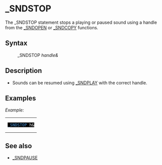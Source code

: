 <style>pre.codeide, pre.outputfixed, .outputcrt0 { background-color: #000 !important; color: #FFF !important; }</style><!DOCTYPE html>
<html class="client-nojs" dir="ltr" lang="en">
<head>
<title>_SNDSTOP - QB64 Phoenix Edition Wiki</title>
</head>
<body class="mediawiki ltr sitedir-ltr mw-hide-empty-elt ns-0 ns-subject page-SNDSTOP rootpage-SNDSTOP skin-vector action-view skin-vector-legacy vector-feature-language-in-header-enabled vector-feature-language-in-main-page-header-disabled vector-feature-language-alert-in-sidebar-disabled vector-feature-sticky-header-disabled vector-feature-sticky-header-edit-disabled vector-feature-table-of-contents-disabled vector-feature-visual-enhancement-next-disabled">
<div class="mw-body" id="content" role="main">
<a id="top"></a>
<h1 class="firstHeading mw-first-heading" id="firstHeading">_SNDSTOP</h1>
<div class="vector-body" id="bodyContent">
<div class="mw-body-content mw-content-ltr" dir="ltr" id="mw-content-text" lang="en"><div class="mw-parser-output"><p>The <a class="mw-selflink selflink">_SNDSTOP</a> statement stops a playing or paused sound using a handle from the <a href="SNDOPEN" title="SNDOPEN">_SNDOPEN</a> or <a href="SNDCOPY" title="SNDCOPY">_SNDCOPY</a> functions.
</p>
<h2><span class="mw-headline" id="Syntax">Syntax</span></h2>
<dl><dd><a class="mw-selflink selflink">_SNDSTOP</a> <i>handle&amp;</i></dd></dl>
<p>
</p>
<h2><span class="mw-headline" id="Description">Description</span></h2>
<ul><li>Sounds can be resumed using <a href="SNDPLAY" title="SNDPLAY">_SNDPLAY</a> with the correct handle.</li></ul>
<p>
</p>
<h2><span class="mw-headline" id="Examples">Examples</span></h2>
<p><i>Example:</i>
</p>
<table cellpadding="15px" width="100%">
<tbody><tr>
<td><pre class="codeide"><a class="mw-selflink selflink"><span style="color:#4593D8;">_SNDSTOP</span></a> h&amp;
</pre>
</td></tr></tbody></table>
<p>
</p>
<h2><span class="mw-headline" id="See_also">See also</span></h2>
<ul><li><a href="SNDPAUSE" title="SNDPAUSE">_SNDPAUSE</a></li></ul>
<p>
</p>
<!-- 
NewPP limit report
Cached time: 20240715062507
Cache expiry: 86400
Reduced expiry: false
Complications: [show‐toc]
CPU time usage: 0.037 seconds
Real time usage: 0.078 seconds
Preprocessor visited node count: 32/1000000
Post‐expand include size: 718/2097152 bytes
Template argument size: 23/2097152 bytes
Highest expansion depth: 3/100
Expensive parser function count: 0/100
Unstrip recursion depth: 0/20
Unstrip post‐expand size: 0/5000000 bytes
-->
<!--
Transclusion expansion time report (%,ms,calls,template)
100.00%   61.791      1 -total
 17.84%   11.026      1 Template:Cl
 17.42%   10.765      1 Template:PageDescription
 13.84%    8.555      1 Template:Parameter
 11.13%    6.875      1 Template:CodeStart
 10.52%    6.499      1 Template:CodeEnd
  8.21%    5.073      1 Template:PageExamples
  7.02%    4.337      1 Template:PageSeeAlso
  6.34%    3.917      1 Template:PageNavigation
  5.14%    3.179      1 Template:PageSyntax
-->
<!-- Saved in parser cache with key qb64pnix_mw19894-mwmb_:pcache:idhash:349-0!canonical and timestamp 20240715062507 and revision id 6260.
 -->
</div>
</div>
</div>
</div>
</body>
</html>